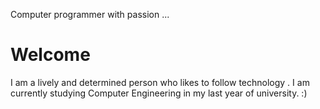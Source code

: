 Computer programmer with passion ...



<!DOCTYPE html>
<html>
<body>

<h1>Welcome</h1>



<p class="lead">I am a lively and determined person who likes to follow technology . I am currently
studying Computer Engineering in my last year of university. :)</p>


</body>
</html>
